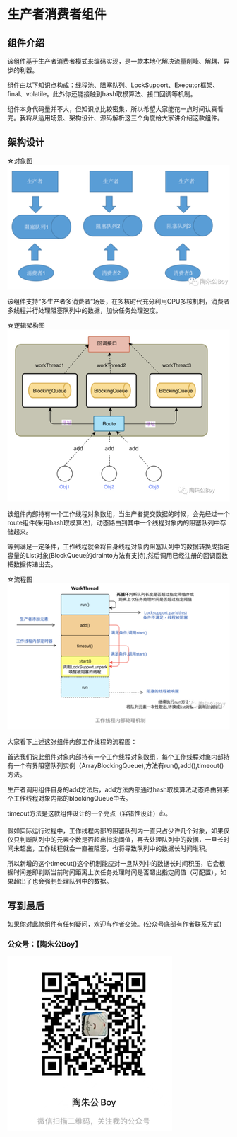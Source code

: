 # 生产者消费者组件
## 组件介绍<br>
该组件基于生产者消费者模式来编码实现，是一款本地化解决流量削峰、解耦、异步的利器。

组件由以下知识点构成：线程池、阻塞队列、LockSupport、Executor框架、final、volatile。此外你还能接触到hash取模算法、接口回调等机制。

组件本身代码量并不大，但知识点比较密集，所以希望大家能花一点时间认真看完。我将从适用场景、架构设计、源码解析这三个角度给大家讲介绍这款组件。

## 架构设计<br>
☆对象图 <br>
![img.png](images/img.png)

该组件支持“多生产者多消费者”场景，在多核时代充分利用CPU多核机制，消费者多线程并行处理阻塞队列中的数据，加快任务处理速度。

☆逻辑架构图<br>
![img_1.png](images/img_1.png)

该组件内部持有一个工作线程对象数组，当生产者提交数据的时候，会先经过一个route组件(采用hash取模算法)，动态路由到其中一个线程对象内的阻塞队列中存储起来。

等到满足一定条件，工作线程就会将自身线程对象内阻塞队列中的数据转换成指定容量的List对象(BlockQueue的drainto方法有支持),然后调用已经注册的回调函数把数据传递出去。

☆流程图<br>
![img_2.png](images/img_2.png)


大家看下上述这张组件内部工作线程的流程图：

首选我们说此组件对象内部持有一个工作线程对象数组，每个工作线程对象内部持有一个有界阻塞队列实例（ArrayBlockingQueue),方法有run(),add(),timeout()方法。

生产者调用组件自身的add方法后，add方法内部通过hash取模算法动态路由到某个工作线程对象内部的blockingQueue中去。

timeout方法是这款组件设计的一个亮点（容错性设计）👍。

假如实际运行过程中，工作线程内部的阻塞队列内一直只占少许几个对象，如果仅仅只判断队列中的元素个数是否超出指定阈值，再去处理队列中的数据，一旦长时间未超出，工作线程就会一直被阻塞，也将导致队列中的数据长时间堆积。

所以新增的这个timeout()这个机制能应对一旦队列中的数据长时间积压，它会根据时间差即判断当前时间距离上次任务处理时间是否超出指定阈值（可配置），如果超出了也会强制处理队列中的数据。

## 写到最后
如果你对此款组件有任何疑问，欢迎与作者交流。(公众号底部有作者联系方式)
### 公众号：【陶朱公Boy】
![img_4.png](images/img_4.png)